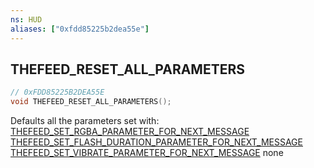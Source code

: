 ```yaml
---
ns: HUD
aliases: ["0xfdd85225b2dea55e"]
---
```

## THEFEED_RESET_ALL_PARAMETERS

```c
// 0xFDD85225B2DEA55E
void THEFEED_RESET_ALL_PARAMETERS();
```

Defaults all the parameters set with: [THEFEED_SET_RGBA_PARAMETER_FOR_NEXT_MESSAGE](#_0x17430B918701C342) [THEFEED_SET_FLASH_DURATION_PARAMETER_FOR_NEXT_MESSAGE](#_0x17AD8C9706BDD88A) [THEFEED_SET_VIBRATE_PARAMETER_FOR_NEXT_MESSAGE](#_0x4A0C7C9BB10ABB36)
none

